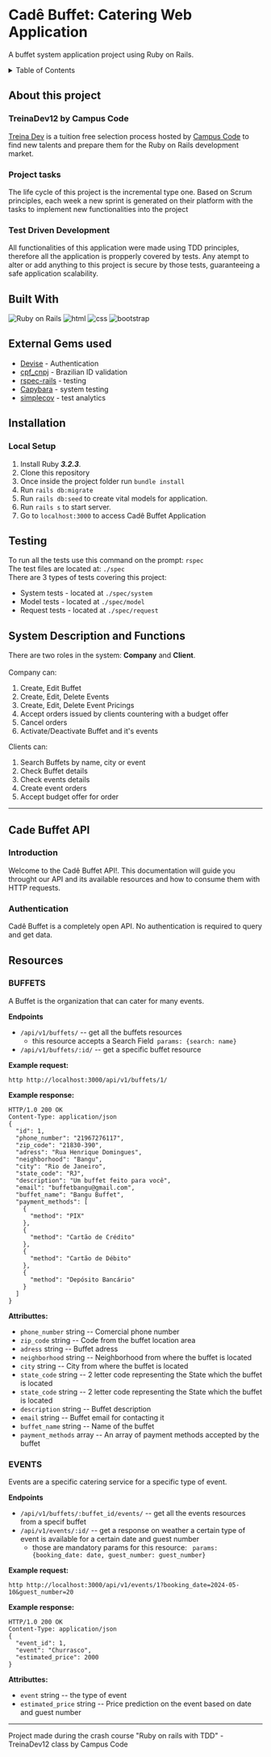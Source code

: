 
# Cadê Buffet: Catering Web Application

A buffet system application project using Ruby on Rails.

<details>
  <summary>Table of Contents</summary>
  <ol>
    <li><a href="#about-this-project">About this project</a></li>
    <li><a href="#built-with">Built With</a></li>
    <li><a href="#external-gems-used">External Gems used</a></li>
    <li><a href="#installation">Installation</a></li>
    <li><a href="#testing">Testing</a></li>
    <li><a href="#system-description-and-functions">System functions and description</a></li>
    <li><a href="#cade-buffet-api">Cadê Buffet API</a></li>
    <li><a href="#authors">Authors</a></li>
    <li><a href="#links">Links</a></li>
  </ol>
</details>

## About this project
### TreinaDev12 by Campus Code
[Treina Dev](https://treinadev.com.br/) is a tuition free selection process hosted by [Campus Code](https://www.campuscode.com.br/) 
to find new talents and prepare them for the Ruby on Rails development market.
### Project tasks
The life cycle of this project is the incremental type one. Based on Scrum principles, each week a new sprint
is generated on their platform with the tasks to implement new functionalities into the project
### Test Driven Development
All functionalities of this application were made using TDD principles, therefore all the application is propperly covered by tests. 
Any atempt to alter or add anything to this project is secure by those tests, guaranteeing a safe application scalability.

## Built With
![Ruby on Rails](https://img.shields.io/badge/Ruby_on_Rails-A10E3B?style=for-the-badge&amp;logo=rubyonrails&amp;logoColor=white)
![html](https://img.shields.io/badge/HTML5-E34F26?style=for-the-badge&logo=html5&logoColor=white)
![css](https://img.shields.io/badge/CSS3-1572B6?style=for-the-badge&logo=css3&logoColor=white)
![bootstrap](https://img.shields.io/badge/Bootstrap-563D7C?style=for-the-badge&logo=bootstrap&logoColor=white)

## External Gems used
<ul>
  <li><a href="https://github.com/heartcombo/devise">Devise</a> - Authentication</li>
  <li><a href="https://github.com/fnando/cpf_cnpj">cpf_cnpj</a> - Brazilian ID validation</li>
  <li><a href="https://github.com/rspec/rspec-rails">rspec-rails</a> - testing</li>
  <li><a href="https://teamcapybara.github.io/capybara/">Capybara</a> - system testing</li>
  <li><a href="https://github.com/simplecov-ruby/simplecov">simplecov</a> - test analytics</li>
</ul>

## Installation
### Local Setup
1. Install Ruby ***3.2.3***.
2. Clone this repository
3. Once inside the project folder run ```bundle install```
4. Run ```rails db:migrate```
5. Run ```rails db:seed``` to create vital models for application.
6. Run ```rails s``` to start server.
7. Go to ```localhost:3000``` to access Cadê Buffet Application

## Testing
To run all the tests use this command on the prompt: ```rspec```<br/>
The test files are located at: <code>./spec</code> <br/>
There are 3 types of tests covering this project: 
<ul>
  <li>System tests - located at <code>./spec/system</code></li>
  <li>Model tests - located at <code>./spec/model</code></li>
  <li>Request tests - located at <code>./spec/request</code></li>
</ul>

## System Description and Functions
There are two roles in the system: **Company** and **Client**.<br/><br/>
Company can:<br/>
<ol>
    <li>Create, Edit Buffet</li>
    <li>Create, Edit, Delete Events</li>
    <li>Create, Edit, Delete Event Pricings</li>
    <li>Accept orders issued by clients countering with a budget offer</li>
    <li>Cancel orders</li>
    <li>Activate/Deactivate Buffet and it's events</li>
</ol>

Clients can:<br/>
<ol>
    <li>Search Buffets by name, city or event</li>
    <li>Check Buffet details</li>
    <li>Check events details</li>
    <li>Create event orders</li>
    <li>Accept budget offer for order</li>
</ol>

<hr>

## Cade Buffet API 

### Introduction
Welcome to the Cadê Buffet API!. This documentation will guide you throught our API and its available resources and how to consume them with HTTP requests.

### Authentication
Cadê Buffet is a completely open API. No authentication is required to query and get data.

## Resources
### BUFFETS
A Buffet is the organization that can cater for many events.

**Endpoints**
<ul>
  <li>
    <code>/api/v1/buffets/</code> -- get all the buffets resources
    <ul>
      <li>this resource accepts a <bold>Search Field</bold><code> params: {search: name}</code></li>
    </ul>
  </li>
  <li><code>/api/v1/buffets/:id/</code> -- get a specific buffet resource</li>
</ul>

**Example request:**
```
http http://localhost:3000/api/v1/buffets/1/
```
**Example response:**
```
HTTP/1.0 200 OK
Content-Type: application/json
{
  "id": 1,
  "phone_number": "21967276117",
  "zip_code": "21830-390",
  "adress": "Rua Henrique Domingues",
  "neighborhood": "Bangu",
  "city": "Rio de Janeiro",
  "state_code": "RJ",
  "description": "Um buffet feito para você",
  "email": "buffetbangu@gmail.com",
  "buffet_name": "Bangu Buffet",
  "payment_methods": [
    {
      "method": "PIX"
    },
    {
      "method": "Cartão de Crédito"
    },
    {
      "method": "Cartão de Débito"
    },
    {
      "method": "Depósito Bancário"
    }
  ]
}
```
**Attributtes:**
<ul>
  <li><code>phone_number</code> string -- Comercial phone number</li>
  <li><code>zip_code</code> string -- Code from the buffet location area</li>
  <li><code>adress</code> string -- Buffet adress</li>
  <li><code>neighborhood</code> string -- Neighborhood from where the buffet is located</li>
  <li><code>city</code> string -- City from where the buffet is located</li>
  <li><code>state_code</code> string -- 2 letter code representing the State which the buffet is located</li>
  <li><code>state_code</code> string -- 2 letter code representing the State which the buffet is located</li>
  <li><code>description</code> string -- Buffet description</li>
  <li><code>email</code> string -- Buffet email for contacting it</li>
  <li><code>buffet_name</code> string -- Name of the buffet</li>
  <li><code>payment_methods</code> array -- An array of payment methods accepted by the buffet</li>
</ul>

### EVENTS
Events are a specific catering service for a specific type of event.

**Endpoints**
<ul>
  <li><code>/api/v1/buffets/:buffet_id/events/</code> -- get all the events resources from a specif buffet</li>
  <li>
    <code>/api/v1/events/:id/</code> -- get a response on weather a certain type of event is available for a certain date and guest number 
    <ul>
      <li>those are mandatory params for this resource: <code> params: {booking_date: date, guest_number: guest_number}</code></li>
    </ul>
  </li>
</ul>

**Example request:**
```
http http://localhost:3000/api/v1/events/1?booking_date=2024-05-10&guest_number=20
```
**Example response:**
```
HTTP/1.0 200 OK
Content-Type: application/json
{
  "event_id": 1,
  "event": "Churrasco",
  "estimated_price": 2000
}
```
**Attributtes:**
<ul>
  <li><code>event</code> string -- the type of event</li>
  <li><code>estimated_price</code> string -- Price prediction on the event based on date and guest number</li>
</ul>

<hr>
Project made during the crash course "Ruby on rails with TDD" - TreinaDev12 class by Campus Code
